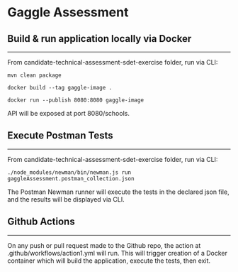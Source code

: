 # Gaggle Assessment

## Build & run application locally via Docker

---

From candidate-technical-assessment-sdet-exercise folder, run via CLI:

`mvn clean package`

`docker build --tag gaggle-image .`

`docker run --publish 8080:8080 gaggle-image`

API will be exposed at port 8080/schools.

## Execute Postman Tests

---

From candidate-technical-assessment-sdet-exercise folder, run via CLI:

`./node_modules/newman/bin/newman.js run gaggleAssessment.postman_collection.json`

The Postman Newman runner will execute the tests in the declared json file, and the results will be displayed via CLI.

## Github Actions

---

On any push or pull request made to the Github repo, the action at .github/workflows/action1.yml will run. This will trigger creation of a Docker container which will build the application, execute the tests, then exit.
